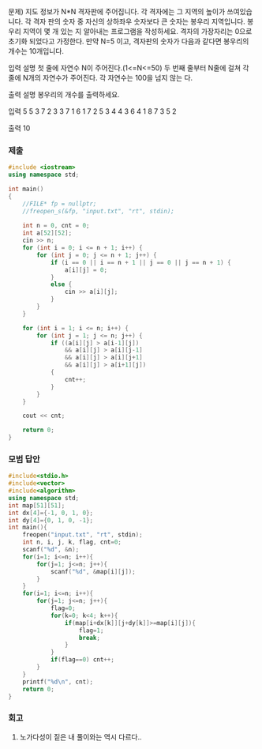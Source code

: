 문제)
지도 정보가 N*N 격자판에 주어집니다. 각 격자에는 그 지역의 높이가 쓰여있습니다. 각 격자
판의 숫자 중 자신의 상하좌우 숫자보다 큰 숫자는 봉우리 지역입니다. 봉우리 지역이 몇 개
있는 지 알아내는 프로그램을 작성하세요.
격자의 가장자리는 0으로 초기화 되었다고 가정한다.
만약 N=5 이고, 격자판의 숫자가 다음과 같다면 봉우리의 개수는 10개입니다.

입력 설명
첫 줄에 자연수 N이 주어진다.(1<=N<=50)
두 번째 줄부터 N줄에 걸쳐 각 줄에 N개의 자연수가 주어진다. 각 자연수는 100을 넘지 않는
다.

출력 설명
봉우리의 개수를 출력하세요.

입력
5
5 3 7 2 3
3 7 1 6 1
7 2 5 3 4
4 3 6 4 1
8 7 3 5 2

출력
10

### 제출
``` Cpp
#include <iostream>
using namespace std;

int main()
{
	//FILE* fp = nullptr;
	//freopen_s(&fp, "input.txt", "rt", stdin);
	
	int n = 0, cnt = 0;
	int a[52][52];
	cin >> n;
	for (int i = 0; i <= n + 1; i++) {
		for (int j = 0; j <= n + 1; j++) {
			if (i == 0 || i == n + 1 || j == 0 || j == n + 1) {
				a[i][j] = 0;
			}
			else {
				cin >> a[i][j];
			}
		}
	}

	for (int i = 1; i <= n; i++) {
		for (int j = 1; j <= n; j++) {
			if ((a[i][j] > a[i-1][j])
				&& a[i][j] > a[i][j-1]
				&& a[i][j] > a[i][j+1]
				&& a[i][j] > a[i+1][j])
			{
				cnt++;
			}
		}
	}

	cout << cnt;

	return 0;
}

```

### 모범 답안
``` Cpp
#include<stdio.h>
#include<vector>
#include<algorithm>
using namespace std;
int map[51][51];
int dx[4]={-1, 0, 1, 0};
int dy[4]={0, 1, 0, -1};
int main(){
	freopen("input.txt", "rt", stdin);
	int n, i, j, k, flag, cnt=0;
	scanf("%d", &n);
	for(i=1; i<=n; i++){
		for(j=1; j<=n; j++){
			scanf("%d", &map[i][j]);
		}
	}
	for(i=1; i<=n; i++){
		for(j=1; j<=n; j++){
			flag=0;
			for(k=0; k<4; k++){
				if(map[i+dx[k]][j+dy[k]]>=map[i][j]){
					flag=1;
					break;
				}
			}
			if(flag==0) cnt++;
		}
	}
	printf("%d\n", cnt);		
	return 0;
}
```

### 회고
1. 노가다성이 짙은 내 풀이와는 역시 다르다..